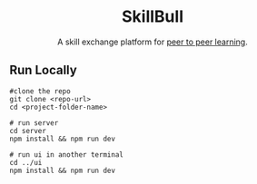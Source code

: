 <div align='center'>

# SkillBull
A skill exchange platform for [peer to peer learning](https://whatfix.com/blog/peer-to-peer-learning/).
</div>


## Run Locally

```shell
#clone the repo
git clone <repo-url>
cd <project-folder-name>

# run server
cd server 
npm install && npm run dev 

# run ui in another terminal
cd ../ui 
npm install && npm run dev 
````
